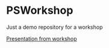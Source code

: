 # PSWorkshop

Just a demo repository for a workshop

[Presentation from workshop](https://www.mindmeister.com/1226502645?t=3nMsKOKgna)
